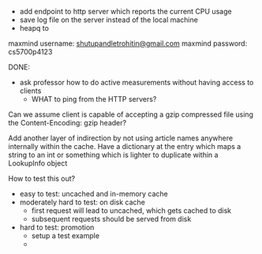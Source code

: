 - add endpoint to http server which reports the current CPU usage
- save log file on the server instead of the local machine
- heapq to 

maxmind username: shutupandletrohitin@gmail.com
maxmind password: cs5700p4123


DONE:
- ask professor how to do active measurements without having access to clients
    - WHAT to ping from the HTTP servers?


Can we assume client is capable of accepting a gzip compressed file using the Content-Encoding: gzip header?

Add another layer of indirection by not using article names anywhere internally within the cache. Have a dictionary
at the entry which maps a string to an int or something which is lighter to duplicate within a LookupInfo object

How to test this out?
- easy to test: uncached and in-memory cache
- moderately hard to test: on disk cache
    - first request will lead to uncached, which gets cached to disk
    - subsequent requests should be served from disk
- hard to test: promotion
    - setup a test example
    - 